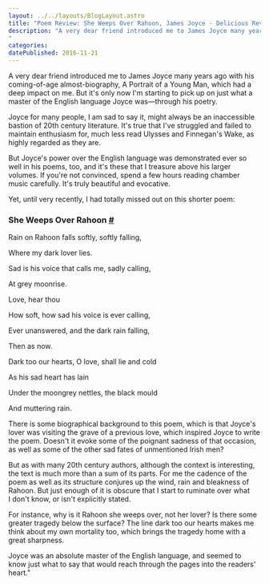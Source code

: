 ```yaml
---
layout: ../../layouts/BlogLayout.astro
title: "Poem Review: She Weeps Over Rahoon, James Joyce - Delicious Reverie"
description: "A very dear friend introduced me to James Joyce many years ago with his coming-of-age almost-biography, A Portrait of a Young Man, which had a deep impact on me. But it's only now I'm starting to pick up on just what a master of the English language Joyce was—through his poetry.
"
categories:
datePublished: 2016-11-21
---
```

A very dear friend introduced me to James Joyce many years ago with his coming-of-age almost-biography, A Portrait of a Young Man, which had a deep impact on me. But it's only now I'm starting to pick up on just what a master of the English language Joyce was—through his poetry.

Joyce for many people, I am sad to say it, might always be an inaccessible bastion of 20th century literature. It's true that I've struggled and failed to maintain enthusiasm for, much less read Ulysses and Finnegan's Wake, as highly regarded as they are.

But Joyce's power over the English language was demonstrated ever so well in his poems, too, and it's these that I treasure above his larger volumes. If you're not convinced, spend a few hours reading chamber music carefully. It's truly beautiful and evocative.

Yet, until very recently, I had totally missed out on this shorter poem:

### She Weeps Over Rahoon [#](https://deliciousreverie.co.uk/posts/poem-review-she-weeps-over-rahoon-james-joyce/#she-weeps-over-rahoon)

Rain on Rahoon falls softly, softly falling,

Where my dark lover lies.

Sad is his voice that calls me, sadly calling,

At grey moonrise.

Love, hear thou

How soft, how sad his voice is ever calling,

Ever unanswered, and the dark rain falling,

Then as now.

Dark too our hearts, O love, shall lie and cold

As his sad heart has lain

Under the moongrey nettles, the black mould

And muttering rain.

There is some biographical background to this poem, which is that Joyce's lover was visiting the grave of a previous love, which inspired Joyce to write the poem. Doesn't it evoke some of the poignant sadness of that occasion, as well as some of the other sad fates of unmentioned Irish men?

But as with many 20th century authors, although the context is interesting, the text is much more than a sum of its parts. For me the cadence of the poem as well as its structure conjures up the wind, rain and bleakness of Rahoon. But just enough of it is obscure that I start to ruminate over what I don't know, or isn't explicitly stated.

For instance, why is it Rahoon she weeps over, not her lover? Is there some greater tragedy below the surface? The line dark too our hearts makes me think about my own mortality too, which brings the tragedy home with a great sharpness.

Joyce was an absolute master of the English language, and seemed to know just what to say that would reach through the pages into the readers' heart."